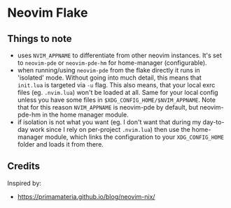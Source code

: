 # Neovim Flake

## Things to note

-   uses `NVIM_APPNAME` to differentiate from other neovim instances. It's set to `neovim-pde` or `neovim-pde-hm` for
    home-manager (configurable).
-   when running/using `neovim-pde` from the flake directly it runs in 'isolated' mode. Without
    going into much detail, this means that `init.lua` is targeted via `-u` flag. This also means, that your local exrc
    files (eg. `.nvim.lua`) won't be loaded at all. Same for your local config unless you have some files in `$XDG_CONFIG_HOME/$NVIM_APPNAME`. Note that for this reason `NVIM_APPNAME` is neovim-pde by default, but neovim-pde-hm in the home manager module.
-   if isolation is not what you want (eg. I don't want that during my day-to-day work since I rely on per-project `.nvim.lua`) then use the home-manager module, which links the configuration to your `XDG_CONFIG_HOME` folder and loads it from there.

## Credits

Inspired by:

-   https://primamateria.github.io/blog/neovim-nix/
